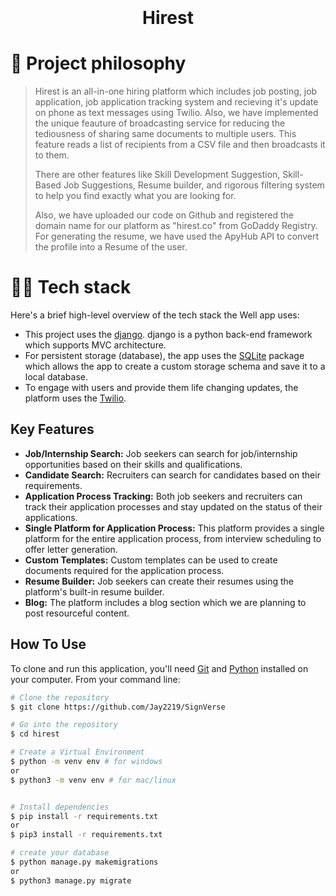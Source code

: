 <h1 align="center">
  <br>
<!-- <img -->
<!-- src="https://raw.githubusercontent.com/parth-03083/htl-hirest/main/static/assets/img/Hirest.png" alt="Hirest" width="200"> -->
  <br>
  Hirest
  <br>
</h1>

# 🧐 Project philosophy

> Hirest is an all-in-one hiring platform which includes job posting, job application, job application tracking system and recieving it's update on phone as text messages using Twilio. Also, we have implemented the unique feauture of broadcasting service for reducing the tediousness of sharing same documents to multiple users. This feature reads a list of recipients from a CSV file and then broadcasts it to them. 
> 
> There are other features like Skill Development Suggestion, Skill-Based Job Suggestions, Resume builder, and rigorous filtering system to help you find exactly what you are looking for.
> 
> Also, we have uploaded our code on Github and registered the domain name for our platform as "hirest.co" from GoDaddy Registry. For generating the resume, we have used the ApyHub API to convert the profile into a Resume of the user.

# 👨‍💻 Tech stack

Here's a brief high-level overview of the tech stack the Well app uses:

- This project uses the [django](https://www.djangoproject.com/). django is a python back-end framework which supports MVC architecture.
- For persistent storage (database), the app uses the [SQLite](https://sqlite.org/index.html) package which allows the app to create a custom storage schema and save it to a local database.
- To engage with users and provide them life changing updates, the platform uses the [Twilio](https://www.twilio.com/).

## Key Features

*   **Job/Internship Search:** Job seekers can search for job/internship opportunities based on their skills and qualifications.
*   **Candidate Search:** Recruiters can search for candidates based on their requirements. 
* **Application Process Tracking:** Both job seekers and recruiters can track their application processes and stay updated on the status of their applications.
*  **Single Platform for Application Process:** This platform provides a single platform for the entire application process, from interview scheduling to offer letter generation.
* **Custom Templates:** Custom templates can be used to create documents required for the application process.
*  **Resume Builder:** Job seekers can create their resumes using the platform's built-in resume builder.
* **Blog:** The platform includes a blog section which we are planning to post resourceful content.

## How To Use

To clone and run this application, you'll need [Git](https://git-scm.com) and [Python](https://www.python.org/)  installed on your computer. From your command line:

````bash
# Clone the repository
$ git clone https://github.com/Jay2219/SignVerse

# Go into the repository
$ cd hirest

# Create a Virtual Environment
$ python -m venv env # for windows 
or 
$ python3 -m venv env # for mac/linux


# Install dependencies
$ pip install -r requirements.txt
or
$ pip3 install -r requirements.txt

# create your database
$ python manage.py makemigrations 
or 
$ python3 manage.py migrate
